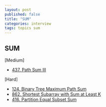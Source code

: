 ```yaml
---
layout: post
published: false
title: "SUM"
categories: interview
tags: topics sum
---
```


## SUM

[Medium]
- [437. Path Sum III](/interview/2023/05/21/path-sum-iii/)

[Hard]
- [124. Binary Tree Maximum Path Sum](/interview/2023/05/21/binary-tree-maximum-path-sum/)
- [862. Shortest Subarray with Sum at Least K](/interview/2023/05/21/shortest-subarray-with-sum-at-least-k/)
- [416. Partition Equal Subset Sum](/interview/2023/05/21/partition-equal-subset-sum/)